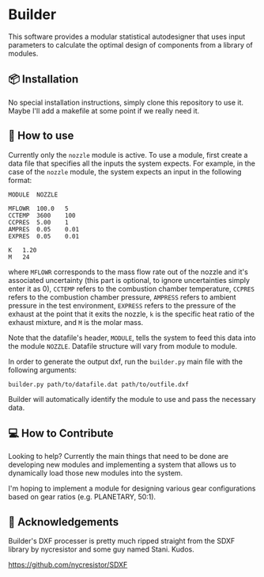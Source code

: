 # Builder

This software provides a modular statistical autodesigner that uses input parameters to calculate the optimal design of components from a library of modules.

## 📦 Installation

No special installation instructions, simply clone this repository to use it. Maybe I'll add a makefile at some point if we really need it.

## 🚀 How to use

Currently only the `nozzle` module is active. To use a module, first create a data file that specifies all the inputs the system expects. For example, in the case of the `nozzle` module, the system expects an input in the following format:

```
MODULE	NOZZLE

MFLOWR	100.0	5
CCTEMP	3600	100
CCPRES	5.00	1
AMPRES	0.05	0.01
EXPRES	0.05	0.01

K	1.20
M	24
```

where `MFLOWR` corresponds to the mass flow rate out of the nozzle and it's associated uncertainty (this part is optional, to ignore uncertainties simply enter it as 0), `CCTEMP` refers to the combustion chamber temperature, `CCPRES` refers to the combustion chamber pressure, `AMPRESS` refers to ambient pressure in the test environment, `EXPRESS` refers to the pressure of the exhaust at the point that it exits the nozzle, `k` is the specific heat ratio of the exhaust mixture, and `M` is the molar mass.

Note that the datafile's header, `MODULE`, tells the system to feed this data into the module `NOZZLE`. Datafile structure will vary from module to module.

In order to generate the output dxf, run the `builder.py` main file with the following arguments:

`builder.py path/to/datafile.dat path/to/outfile.dxf`

Builder will automatically identify the module to use and pass the necessary data.

## 💻 How to Contribute

Looking to help? Currently the main things that need to be done are developing new modules and implementing a system that allows us to dynamically load those new modules into the system.

I'm hoping to implement a module for designing various gear configurations based on gear ratios (e.g. PLANETARY, 50:1).

## 📣 Acknowledgements

Builder's DXF processer is pretty much ripped straight from the SDXF library by nycresistor and some guy named Stani. Kudos.

https://github.com/nycresistor/SDXF
